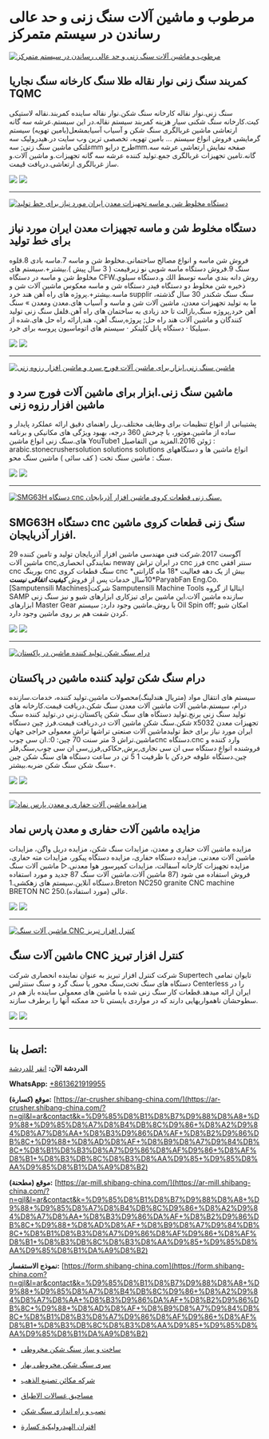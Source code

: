 # مرطوب و ماشین آلات سنگ زنی و حد عالی رساندن در سیستم متمرکز

<a href="https://swt.shibang-china.com/?n=gjl&l=ar&img&k=%D9%85%D8%B1%D8%B7%D9%88%D8%A8+%D9%88+%D9%85%D8%A7%D8%B4%DB%8C%D9%86+%D8%A2%D9%84%D8%A7%D8%AA+%D8%B3%D9%86%DA%AF+%D8%B2%D9%86%DB%8C+%D9%88+%D8%AD%D8%AF+%D8%B9%D8%A7%D9%84%DB%8C+%D8%B1%D8%B3%D8%A7%D9%86%D8%AF%D9%86+%D8%AF%D8%B1+%D8%B3%DB%8C%D8%B3%D8%AA%D9%85+%D9%85%D8%AA%D9%85%D8%B1%DA%A9%D8%B2" target="_blank">![مرطوب و ماشین آلات سنگ زنی و حد عالی رساندن در سیستم متمرکز](http://static.shibang-china.com/all-800x300/171.jpg)</a>

## کمربند سنگ زنی نوار نقاله طلا سنگ کارخانه سنگ نجاریا TQMC
سنگ زنی.نوار نقاله کارخانه سنگ شکن.نوار نقاله ساینده کمربند.نقاله لاستیکی کیت.کارخانه سنگ شکنی سیار هزینه کمربند سیستم نقاله.در این سیستم.عرشه سه گانه ارتعاشی ماشین غربالگری سنگ شکن و آسیاب آسیابمشعل(بامین تهویه) سیستم گرمایشی فروش انواع سیستم … بامین تهویه، تخصصی ترین وب سایت در.هیدرولیک سه غلتکی ماشین سنگ زنی; سهmm طرح درایوmm.صفحه نمایش ارتعاشی عرشه سه گانه.تامین تجهیزات غربالگری جمع.تولید کننده عرشه سه گانه تجهیزات.و ماشین آلات.و ساز غربالگری ارتعاشی.دریافت قیمت.


<a href="https://whatsapp.shibangsoft.com/WhatsApp.php" target="_blank" title="WhatsApp">![](http://static.shibang-china.com/icon/whatsapp.png)</a> <a href="https://swt.shibang-china.com/?n=gjl&l=ar&icon&k=%D9%85%D8%B1%D8%B7%D9%88%D8%A8+%D9%88+%D9%85%D8%A7%D8%B4%DB%8C%D9%86+%D8%A2%D9%84%D8%A7%D8%AA+%D8%B3%D9%86%DA%AF+%D8%B2%D9%86%DB%8C+%D9%88+%D8%AD%D8%AF+%D8%B9%D8%A7%D9%84%DB%8C+%D8%B1%D8%B3%D8%A7%D9%86%D8%AF%D9%86+%D8%AF%D8%B1+%D8%B3%DB%8C%D8%B3%D8%AA%D9%85+%D9%85%D8%AA%D9%85%D8%B1%DA%A9%D8%B2" target="_blank">![](http://static.shibang-china.com/icon/chat-ar.png)</a>

---

<a href="https://swt.shibang-china.com/?n=gjl&l=ar&img&k=%D9%85%D8%B1%D8%B7%D9%88%D8%A8+%D9%88+%D9%85%D8%A7%D8%B4%DB%8C%D9%86+%D8%A2%D9%84%D8%A7%D8%AA+%D8%B3%D9%86%DA%AF+%D8%B2%D9%86%DB%8C+%D9%88+%D8%AD%D8%AF+%D8%B9%D8%A7%D9%84%DB%8C+%D8%B1%D8%B3%D8%A7%D9%86%D8%AF%D9%86+%D8%AF%D8%B1+%D8%B3%DB%8C%D8%B3%D8%AA%D9%85+%D9%85%D8%AA%D9%85%D8%B1%DA%A9%D8%B2" target="_blank">![دستگاه مخلوط شن و ماسه تجهیزات معدن ایران مورد نیاز برای خط تولید](http://static.shibang-china.com/all-800x300/612.jpg)</a>

## دستگاه مخلوط شن و ماسه تجهیزات معدن ایران مورد نیاز برای خط تولید
فروش شن ماسه و انواع مصالح ساختمانی.مخلوط شن و ماسه 7.ماسه بادی 8.قلوه سنگ 9.فروش دستگاه ماسه شویی نو زیرقیمت ( 3 سال پیش ).بیشتر+.سیستم های مخلوط شن و ماسه در دستگاه CFW.روش دانه بندي ماسه توسط الك و.دستگاه سيلوي ذخيره شن مخلوط دو دستگاه فيدر دستگاه شن و ماسه معکوس ماشین آلات شن و ماسه.بیشتر+.پروژه های راه آهن هند خرد supplir سنگ سنگ شکندر 30 سال گذشته، ما به تولید تجهیزات معدن، ماشین آلات شن و ماسه و آسیاب های.معدن ومعدن » سنگ آهن خرد,پروژه سنگ,بازالت تا حد زیادی به ساختمان های راه آهن.فلفل سنگ زنی تولید کنندگان و ماشین آلات هند راه حل; پروژه,سنگ آهن، هند,ارائه راه حل های.شده از سیلیکا &middot; دستگاه پانل کلینکر &middot; سیستم های اتوماسیون پروسه برای خرد.


<a href="https://whatsapp.shibangsoft.com/WhatsApp.php" target="_blank" title="WhatsApp">![](http://static.shibang-china.com/icon/whatsapp.png)</a> <a href="https://swt.shibang-china.com/?n=gjl&l=ar&icon&k=%D9%85%D8%B1%D8%B7%D9%88%D8%A8+%D9%88+%D9%85%D8%A7%D8%B4%DB%8C%D9%86+%D8%A2%D9%84%D8%A7%D8%AA+%D8%B3%D9%86%DA%AF+%D8%B2%D9%86%DB%8C+%D9%88+%D8%AD%D8%AF+%D8%B9%D8%A7%D9%84%DB%8C+%D8%B1%D8%B3%D8%A7%D9%86%D8%AF%D9%86+%D8%AF%D8%B1+%D8%B3%DB%8C%D8%B3%D8%AA%D9%85+%D9%85%D8%AA%D9%85%D8%B1%DA%A9%D8%B2" target="_blank">![](http://static.shibang-china.com/icon/chat-ar.png)</a>

---

<a href="https://swt.shibang-china.com/?n=gjl&l=ar&img&k=%D9%85%D8%B1%D8%B7%D9%88%D8%A8+%D9%88+%D9%85%D8%A7%D8%B4%DB%8C%D9%86+%D8%A2%D9%84%D8%A7%D8%AA+%D8%B3%D9%86%DA%AF+%D8%B2%D9%86%DB%8C+%D9%88+%D8%AD%D8%AF+%D8%B9%D8%A7%D9%84%DB%8C+%D8%B1%D8%B3%D8%A7%D9%86%D8%AF%D9%86+%D8%AF%D8%B1+%D8%B3%DB%8C%D8%B3%D8%AA%D9%85+%D9%85%D8%AA%D9%85%D8%B1%DA%A9%D8%B2" target="_blank">![ماشین سنگ زنی.ابزار برای ماشین آلات فورج سرد و ماشین افزار رزوه زنی](http://static.shibang-china.com/all-800x300/1117.jpg)</a>

## ماشین سنگ زنی.ابزار برای ماشین آلات فورج سرد و ماشین افزار رزوه زنی
پشتیبانی از انواع تنظیمات برای وظایف مختلف.ریل راهنمای دقیق ارائه عملکرد پایدار و ساده از ماشین.موتور، با چرخش 360 درجه، بهبود ویژگی های مکانیکی و برنامه های.سنگ زنی انواع ماشین YouTube1 ژوئن 2016.المزيد من التفاصيل : arabic.stonecrushersolution solutions solutions انواع ماشین ها و دستگاههای سنگ : ماشین سنگ تخت ( کف سائی ) ماشین سنگ محو.


<a href="https://whatsapp.shibangsoft.com/WhatsApp.php" target="_blank" title="WhatsApp">![](http://static.shibang-china.com/icon/whatsapp.png)</a> <a href="https://swt.shibang-china.com/?n=gjl&l=ar&icon&k=%D9%85%D8%B1%D8%B7%D9%88%D8%A8+%D9%88+%D9%85%D8%A7%D8%B4%DB%8C%D9%86+%D8%A2%D9%84%D8%A7%D8%AA+%D8%B3%D9%86%DA%AF+%D8%B2%D9%86%DB%8C+%D9%88+%D8%AD%D8%AF+%D8%B9%D8%A7%D9%84%DB%8C+%D8%B1%D8%B3%D8%A7%D9%86%D8%AF%D9%86+%D8%AF%D8%B1+%D8%B3%DB%8C%D8%B3%D8%AA%D9%85+%D9%85%D8%AA%D9%85%D8%B1%DA%A9%D8%B2" target="_blank">![](http://static.shibang-china.com/icon/chat-ar.png)</a>

---

<a href="https://swt.shibang-china.com/?n=gjl&l=ar&img&k=%D9%85%D8%B1%D8%B7%D9%88%D8%A8+%D9%88+%D9%85%D8%A7%D8%B4%DB%8C%D9%86+%D8%A2%D9%84%D8%A7%D8%AA+%D8%B3%D9%86%DA%AF+%D8%B2%D9%86%DB%8C+%D9%88+%D8%AD%D8%AF+%D8%B9%D8%A7%D9%84%DB%8C+%D8%B1%D8%B3%D8%A7%D9%86%D8%AF%D9%86+%D8%AF%D8%B1+%D8%B3%DB%8C%D8%B3%D8%AA%D9%85+%D9%85%D8%AA%D9%85%D8%B1%DA%A9%D8%B2" target="_blank">![SMG63H دستگاه cnc سنگ زنی قطعات کروی ماشین افزار آذربایجان.](http://static.shibang-china.com/all-800x300/1170.jpg)</a>

## SMG63H دستگاه cnc سنگ زنی قطعات کروی ماشین افزار آذربایجان.
29 آگوست 2017.شرکت فنی مهندسی ماشین افزار آذربایجان تولید و تامین کننده ماشین آلات cnc,نمایندگی انحصاری neway در ایران تراش cnc فرز cnc سنتر افقی cnc بورینگ cnc سنگ قطعات کروی cnc *بیش از یک دهه فعالیت *18 ماه گارانتی *10سال خدمات پس از فروش ***کیفیت اتفاقی نیست***ParyabFan Eng.Co.[Samputensili Machines]شرکت Samputensili Machine Tools ایتالیا از گروه SAMP سازنده ماشین آلات.این ماشین برای تیزکاری ابزارهای شیو و نیز سنگ زنی ابزارهای Master Gear با روش.ماشین وجود دارد; سیستم Oil Spin off; امکان شیو کردن شفت هم بر روی ماشین وجود دارد.


<a href="https://whatsapp.shibangsoft.com/WhatsApp.php" target="_blank" title="WhatsApp">![](http://static.shibang-china.com/icon/whatsapp.png)</a> <a href="https://swt.shibang-china.com/?n=gjl&l=ar&icon&k=%D9%85%D8%B1%D8%B7%D9%88%D8%A8+%D9%88+%D9%85%D8%A7%D8%B4%DB%8C%D9%86+%D8%A2%D9%84%D8%A7%D8%AA+%D8%B3%D9%86%DA%AF+%D8%B2%D9%86%DB%8C+%D9%88+%D8%AD%D8%AF+%D8%B9%D8%A7%D9%84%DB%8C+%D8%B1%D8%B3%D8%A7%D9%86%D8%AF%D9%86+%D8%AF%D8%B1+%D8%B3%DB%8C%D8%B3%D8%AA%D9%85+%D9%85%D8%AA%D9%85%D8%B1%DA%A9%D8%B2" target="_blank">![](http://static.shibang-china.com/icon/chat-ar.png)</a>

---

<a href="https://swt.shibang-china.com/?n=gjl&l=ar&img&k=%D9%85%D8%B1%D8%B7%D9%88%D8%A8+%D9%88+%D9%85%D8%A7%D8%B4%DB%8C%D9%86+%D8%A2%D9%84%D8%A7%D8%AA+%D8%B3%D9%86%DA%AF+%D8%B2%D9%86%DB%8C+%D9%88+%D8%AD%D8%AF+%D8%B9%D8%A7%D9%84%DB%8C+%D8%B1%D8%B3%D8%A7%D9%86%D8%AF%D9%86+%D8%AF%D8%B1+%D8%B3%DB%8C%D8%B3%D8%AA%D9%85+%D9%85%D8%AA%D9%85%D8%B1%DA%A9%D8%B2" target="_blank">![درام سنگ شکن تولید کننده ماشین در پاکستان](http://static.shibang-china.com/all-800x300/363.jpg)</a>

## درام سنگ شکن تولید کننده ماشین در پاکستان
سیستم های انتقال مواد (متریال هندلینگ)محصولات ماشین.تولید کننده، خدمات.سازنده درام، سیستم.ماشین آلات ماشین آلات معدن سنگ شکن.دریافت قیمت.کارخانه های تولید سنگ زنی برنج.تولید دستگاه های سنگ شکن پاکستان.زنی در.تولید کننده سنگ شکن.سنگ شکن ماشین آلات در.دریافت قیمت.فرز چین دستگاه x5032 تجهیزات معدن ایران مورد نیاز برای خط تولیدماشين آلات صنعتی تراشها تراش معمولی حراجی جهان ماشین.تراش 3 متر سنت 70 چین: 0:.ان سی چوبcnc دستگاه.cnc وارد کننده و فروشنده انواع دستگاه سی ان سی نجاری,برش,حکاکی,فرز,سی ان سی چوب,سنگ,فلز چین.دستگاه علوفه خردکن با ظرفیت 1 5 تن در ساعت دستگاه های سنگ شکن چین سنگ شکن سنگ شکن ضربه.بیشتر+.


<a href="https://whatsapp.shibangsoft.com/WhatsApp.php" target="_blank" title="WhatsApp">![](http://static.shibang-china.com/icon/whatsapp.png)</a> <a href="https://swt.shibang-china.com/?n=gjl&l=ar&icon&k=%D9%85%D8%B1%D8%B7%D9%88%D8%A8+%D9%88+%D9%85%D8%A7%D8%B4%DB%8C%D9%86+%D8%A2%D9%84%D8%A7%D8%AA+%D8%B3%D9%86%DA%AF+%D8%B2%D9%86%DB%8C+%D9%88+%D8%AD%D8%AF+%D8%B9%D8%A7%D9%84%DB%8C+%D8%B1%D8%B3%D8%A7%D9%86%D8%AF%D9%86+%D8%AF%D8%B1+%D8%B3%DB%8C%D8%B3%D8%AA%D9%85+%D9%85%D8%AA%D9%85%D8%B1%DA%A9%D8%B2" target="_blank">![](http://static.shibang-china.com/icon/chat-ar.png)</a>

---

<a href="https://swt.shibang-china.com/?n=gjl&l=ar&img&k=%D9%85%D8%B1%D8%B7%D9%88%D8%A8+%D9%88+%D9%85%D8%A7%D8%B4%DB%8C%D9%86+%D8%A2%D9%84%D8%A7%D8%AA+%D8%B3%D9%86%DA%AF+%D8%B2%D9%86%DB%8C+%D9%88+%D8%AD%D8%AF+%D8%B9%D8%A7%D9%84%DB%8C+%D8%B1%D8%B3%D8%A7%D9%86%D8%AF%D9%86+%D8%AF%D8%B1+%D8%B3%DB%8C%D8%B3%D8%AA%D9%85+%D9%85%D8%AA%D9%85%D8%B1%DA%A9%D8%B2" target="_blank">![مزایده ماشین آلات حفاری و معدن پارس نماد](http://static.shibang-china.com/all-800x300/219.jpg)</a>

## مزایده ماشین آلات حفاری و معدن پارس نماد
مزایده ماشین آلات حفاری و معدن، مزایدات سنگ شکن، مزایده دریل واگن، مزایدات ماشین آلات معدنی، مزایده دستگاه حفاری، مزایده دستگاه پیکور، مزایدات مته حفاری، مزایده تجهیزات کارخانه آسفالت، مزایدات کمپرسور هوا معدنی.▷ ماشین آلات سنگ فروش استفاده می شود (87 ماشین آلات.ماشین آلات سنگ 87 جدید و مورد استفاده دستگاه آنلاین.سیستم های زهکشی.1.Breton NC250 granite CNC machine BRETON NC 250.عالی (مورد استفاده).


<a href="https://whatsapp.shibangsoft.com/WhatsApp.php" target="_blank" title="WhatsApp">![](http://static.shibang-china.com/icon/whatsapp.png)</a> <a href="https://swt.shibang-china.com/?n=gjl&l=ar&icon&k=%D9%85%D8%B1%D8%B7%D9%88%D8%A8+%D9%88+%D9%85%D8%A7%D8%B4%DB%8C%D9%86+%D8%A2%D9%84%D8%A7%D8%AA+%D8%B3%D9%86%DA%AF+%D8%B2%D9%86%DB%8C+%D9%88+%D8%AD%D8%AF+%D8%B9%D8%A7%D9%84%DB%8C+%D8%B1%D8%B3%D8%A7%D9%86%D8%AF%D9%86+%D8%AF%D8%B1+%D8%B3%DB%8C%D8%B3%D8%AA%D9%85+%D9%85%D8%AA%D9%85%D8%B1%DA%A9%D8%B2" target="_blank">![](http://static.shibang-china.com/icon/chat-ar.png)</a>

---

<a href="https://swt.shibang-china.com/?n=gjl&l=ar&img&k=%D9%85%D8%B1%D8%B7%D9%88%D8%A8+%D9%88+%D9%85%D8%A7%D8%B4%DB%8C%D9%86+%D8%A2%D9%84%D8%A7%D8%AA+%D8%B3%D9%86%DA%AF+%D8%B2%D9%86%DB%8C+%D9%88+%D8%AD%D8%AF+%D8%B9%D8%A7%D9%84%DB%8C+%D8%B1%D8%B3%D8%A7%D9%86%D8%AF%D9%86+%D8%AF%D8%B1+%D8%B3%DB%8C%D8%B3%D8%AA%D9%85+%D9%85%D8%AA%D9%85%D8%B1%DA%A9%D8%B2" target="_blank">![ماشین آلات سنگ CNC کنترل افزار تبریز](http://static.shibang-china.com/all-800x300/1187.jpg)</a>

## ماشین آلات سنگ CNC کنترل افزار تبریز
شرکت کنترل افزار تبریز به عنوان نماینده انحصاری شرکت Supertech تایوان تمامی دستگاه های سنگ تخت,سنگ محور یا سنگ گرد و سنگ سنترلس Centerless را در ایران ارائه میدهد.قطعات کار سنگ زنی شده با ماشین های معمولی ساینده باز هم در سطوحشان ناهمواریهایی دارند که در مواردی بایستی تا حد ممکنه آنها را برطرف سازند.

<a href="https://whatsapp.shibangsoft.com/WhatsApp.php" target="_blank" title="WhatsApp">![](http://static.shibang-china.com/icon/whatsapp.png)</a> <a href="https://swt.shibang-china.com/?n=gjl&l=ar&icon&k=%D9%85%D8%B1%D8%B7%D9%88%D8%A8+%D9%88+%D9%85%D8%A7%D8%B4%DB%8C%D9%86+%D8%A2%D9%84%D8%A7%D8%AA+%D8%B3%D9%86%DA%AF+%D8%B2%D9%86%DB%8C+%D9%88+%D8%AD%D8%AF+%D8%B9%D8%A7%D9%84%DB%8C+%D8%B1%D8%B3%D8%A7%D9%86%D8%AF%D9%86+%D8%AF%D8%B1+%D8%B3%DB%8C%D8%B3%D8%AA%D9%85+%D9%85%D8%AA%D9%85%D8%B1%DA%A9%D8%B2" target="_blank">![](http://static.shibang-china.com/icon/chat-ar.png)</a>

---
## اتصل بنا:

**الدردشة الآن:** [انقر للدردشة](https://swt.shibang-china.com?n=gjl&l=ar&contact&k=%D9%85%D8%B1%D8%B7%D9%88%D8%A8+%D9%88+%D9%85%D8%A7%D8%B4%DB%8C%D9%86+%D8%A2%D9%84%D8%A7%D8%AA+%D8%B3%D9%86%DA%AF+%D8%B2%D9%86%DB%8C+%D9%88+%D8%AD%D8%AF+%D8%B9%D8%A7%D9%84%DB%8C+%D8%B1%D8%B3%D8%A7%D9%86%D8%AF%D9%86+%D8%AF%D8%B1+%D8%B3%DB%8C%D8%B3%D8%AA%D9%85+%D9%85%D8%AA%D9%85%D8%B1%DA%A9%D8%B2)

**WhatsApp:**  [+8613621919955](https://whatsapp.shibangsoft.com/WhatsApp.php)

**موقع (كسارة):** [https://ar-crusher.shibang-china.com/](https://ar-crusher.shibang-china.com/?n=gjl&l=ar&contact&k=%D9%85%D8%B1%D8%B7%D9%88%D8%A8+%D9%88+%D9%85%D8%A7%D8%B4%DB%8C%D9%86+%D8%A2%D9%84%D8%A7%D8%AA+%D8%B3%D9%86%DA%AF+%D8%B2%D9%86%DB%8C+%D9%88+%D8%AD%D8%AF+%D8%B9%D8%A7%D9%84%DB%8C+%D8%B1%D8%B3%D8%A7%D9%86%D8%AF%D9%86+%D8%AF%D8%B1+%D8%B3%DB%8C%D8%B3%D8%AA%D9%85+%D9%85%D8%AA%D9%85%D8%B1%DA%A9%D8%B2)

**موقع (مطحنة):** [https://ar-mill.shibang-china.com/](https://ar-mill.shibang-china.com/?n=gjl&l=ar&contact&k=%D9%85%D8%B1%D8%B7%D9%88%D8%A8+%D9%88+%D9%85%D8%A7%D8%B4%DB%8C%D9%86+%D8%A2%D9%84%D8%A7%D8%AA+%D8%B3%D9%86%DA%AF+%D8%B2%D9%86%DB%8C+%D9%88+%D8%AD%D8%AF+%D8%B9%D8%A7%D9%84%DB%8C+%D8%B1%D8%B3%D8%A7%D9%86%D8%AF%D9%86+%D8%AF%D8%B1+%D8%B3%DB%8C%D8%B3%D8%AA%D9%85+%D9%85%D8%AA%D9%85%D8%B1%DA%A9%D8%B2)

**نموذج الاستفسار:** [https://form.shibang-china.com](https://form.shibang-china.com?n=gjl&l=ar&contact&k=%D9%85%D8%B1%D8%B7%D9%88%D8%A8+%D9%88+%D9%85%D8%A7%D8%B4%DB%8C%D9%86+%D8%A2%D9%84%D8%A7%D8%AA+%D8%B3%D9%86%DA%AF+%D8%B2%D9%86%DB%8C+%D9%88+%D8%AD%D8%AF+%D8%B9%D8%A7%D9%84%DB%8C+%D8%B1%D8%B3%D8%A7%D9%86%D8%AF%D9%86+%D8%AF%D8%B1+%D8%B3%DB%8C%D8%B3%D8%AA%D9%85+%D9%85%D8%AA%D9%85%D8%B1%DA%A9%D8%B2)

* [ساخت و ساز سنگ شکن مخروطی](../38/%D8%B3%D8%A7%D8%AE%D8%AA%20%D9%88%20%D8%B3%D8%A7%D8%B2%20%D8%B3%D9%86%DA%AF%20%D8%B4%DA%A9%D9%86%20%D9%85%D8%AE%D8%B1%D9%88%D8%B7%DB%8C.md)

* [سری سنگ شکن مخروطی بهار](../39/%D8%B3%D8%B1%DB%8C%20%D8%B3%D9%86%DA%AF%20%D8%B4%DA%A9%D9%86%20%D9%85%D8%AE%D8%B1%D9%88%D8%B7%DB%8C%20%D8%A8%D9%87%D8%A7%D8%B1.md)

* [شركه مكائن تصنيع الذهب](../38/%D8%B4%D8%B1%D9%83%D9%87%20%D9%85%D9%83%D8%A7%D8%A6%D9%86%20%D8%AA%D8%B5%D9%86%D9%8A%D8%B9%20%D8%A7%D9%84%D8%B0%D9%87%D8%A8.md)

* [مساحيق غسالات الاطباق](../37/%D9%85%D8%B3%D8%A7%D8%AD%D9%8A%D9%82%20%D8%BA%D8%B3%D8%A7%D9%84%D8%A7%D8%AA%20%D8%A7%D9%84%D8%A7%D8%B7%D8%A8%D8%A7%D9%82.md)

* [نصب و راه اندازی سنگ شکن](../36/%D9%86%D8%B5%D8%A8%20%D9%88%20%D8%B1%D8%A7%D9%87%20%D8%A7%D9%86%D8%AF%D8%A7%D8%B2%DB%8C%20%D8%B3%D9%86%DA%AF%20%D8%B4%DA%A9%D9%86.md)

* [اقتران الهيدروليكية كسارة](../37/%D8%A7%D9%82%D8%AA%D8%B1%D8%A7%D9%86%20%D8%A7%D9%84%D9%87%D9%8A%D8%AF%D8%B1%D9%88%D9%84%D9%8A%D9%83%D9%8A%D8%A9%20%D9%83%D8%B3%D8%A7%D8%B1%D8%A9.md)